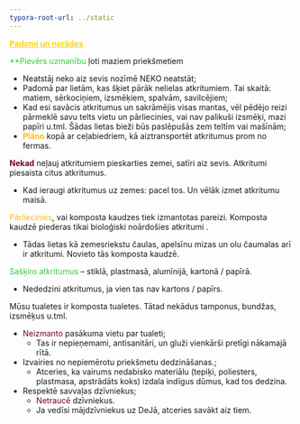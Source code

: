 ```yaml
---
typora-root-url: ../static
---
```


<span class="center" style="color:gold;"><u>**Padomi un norādes**</u></span>

<span style="color:limegreen;">**Pievērs uzmanību</span> ļoti maziem priekšmetiem

- Neatstāj neko aiz sevis nozīmē NEKO neatstāt;
- Padomā par lietām, kas šķiet pārāk nelielas atkritumiem. Tai skaitā: matiem, sērkociņiem, izsmēķiem, spalvām, savilcējiem;
- Kad esi savācis atkritumus un sakrāmējis visas mantas, vēl pēdējo reizi pārmeklē savu telts vietu un pārliecinies, vai nav palikuši izsmēķi, mazi papīri u.tml. Šādas lietas bieži būs paslēpušās zem teltīm vai mašīnām;
- <span style="color:#fdb913;">**Plāno**</span> kopā ar ceļabiedriem, kā aiztransportēt atkritumus prom no fermas.

<span style="color:#77011e;">**Nekad** </span> neļauj atkritumiem pieskarties zemei, satīri aiz sevis. Atkritumi piesaista citus atkritumus.

- Kad ieraugi atkritumus uz zemes: pacel tos. Un vēlāk izmet atkritumu maisā.

<span style="color:#fdb913;">Pārliecinies</span>, vai komposta kaudzes tiek izmantotas pareizi. Komposta kaudzē piederas tikai bioloģiski noārdošies atkritumi .

- Tādas lietas kā zemesriekstu čaulas, apelsīnu mizas un olu čaumalas arī ir atkritumi. Novieto tās komposta kaudzē.

<span style="color:limegreen;">Sašķiro atkritumus </span>– stiklā, plastmasā, alumīnijā, kartonā / papīrā.

- Nededzini atkritumus, ja vien tas nav kartons / papīrs.

Mūsu tualetes ir komposta tualetes. Tātad nekādus tamponus, bundžas, izsmēķus u.tml.

- <span style="color:#77011e;">Neizmanto</span> pasākuma vietu par tualeti;
  - Tas ir nepieņemami, antisanitāri, un gluži vienkārši pretīgi nākamajā rītā.
- Izvairies no nepiemērotu priekšmetu dedzināšanas.;
  - Atceries, ka vairums nedabisko materiālu (tepiķi, poliesters, plastmasa, apstrādāts koks) izdala indīgus dūmus, kad tos dedzina.
- Respektē savvaļas dzīvniekus;
  - <span style="color:#77011e;">Netraucē</span> dzīvniekus.
  - Ja vedīsi mājdzīvniekus uz DeJā, atceries savākt aiz tiem.



